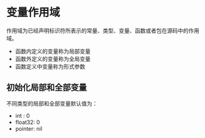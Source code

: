 # 变量作用域

作用域为已经声明标识符所表示的常量、类型、变量、函数或者包在源码中的作用域。

- 函数内定义的变量称为局部变量
- 函数外定义的变量称为全局变量
- 函数定义中变量称为形式参数



## 初始化局部和全部变量

不同类型的局部和全部变量默认值为：

- int : 0
- float32: 0
- pointer: nil